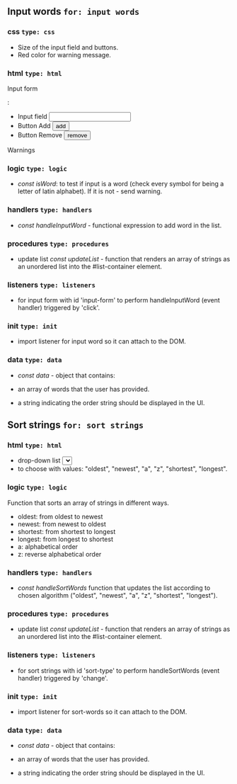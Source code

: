 <!--

  you will write dev strategies in this module basically the same as in Incremental Developments
  the only difference is that there are now more types of tasks, for example:
    `type: css`
    `type: html`
    `type: logic`
    `type: handlers`
    `type: procedures`
    `type: listeners`
    `type: init`
    `type: data`
    ...

  a single user story may require a little bit of code in each of these folders
  it will take some time and practice to get used to this

-->

## Input words `for: input words`

### css `type: css`

- Size of the input field and buttons.
- Red color for warning message.

### html `type: html`

Input form <form>:

- Input field <input name="text">
- Button Add <input type="button" value="add" />
- Button Remove <input type="button" value="remove" />

Warnings <code id="warnings" class="warning"></code>

### logic `type: logic`

- _const isWord_: to test if input is a word (check every symbol for being a letter of latin alphabet). If it is not - send warning.

### handlers `type: handlers`

- _const handleInputWord_ - functional expression to add word in the list.

### procedures `type: procedures`

- update list _const updateList_ - function that renders an array of strings as an unordered list into the #list-container element.

### listeners `type: listeners`

- for input form with id 'input-form' to perform handleInputWord (event handler) triggered by 'click'.

### init `type: init`

- import listener for input word so it can attach to the DOM.

### data `type: data`

- _const data_ - object that contains:

- an array of words that the user has provided.
- a string indicating the order string should be displayed in the UI.

## Sort strings `for: sort strings`

### html `type: html`

- drop-down list <select id="sort-type">
- <options> to choose with values: "oldest", "newest", "a", "z", "shortest", "longest".

### logic `type: logic`

Function that sorts an array of strings in different ways.

- oldest: from oldest to newest
- newest: from newest to oldest
- shortest: from shortest to longest
- longest: from longest to shortest
- a: alphabetical order
- z: reverse alphabetical order

### handlers `type: handlers`

- _const handleSortWords_ function that updates the list according to chosen algorithm ("oldest", "newest", "a", "z", "shortest", "longest").

### procedures `type: procedures`

- update list _const updateList_ - function that renders an array of strings as an unordered list into the #list-container element.

### listeners `type: listeners`

- for sort strings with id 'sort-type' to perform handleSortWords (event handler) triggered by 'change'.

### init `type: init`

- import listener for sort-words so it can attach to the DOM.

### data `type: data`

- _const data_ - object that contains:

- an array of words that the user has provided.
- a string indicating the order string should be displayed in the UI.
